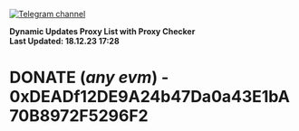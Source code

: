 [![Telegram channel](https://img.shields.io/endpoint?url=https://runkit.io/damiankrawczyk/telegram-badge/branches/master?url=https://t.me/n4z4v0d)](https://t.me/n4z4v0d) 

**Dynamic Updates Proxy List with Proxy Checker**  
**Last Updated: 18.12.23 17:28**

# DONATE (_any evm_) - 0xDEADf12DE9A24b47Da0a43E1bA70B8972F5296F2
